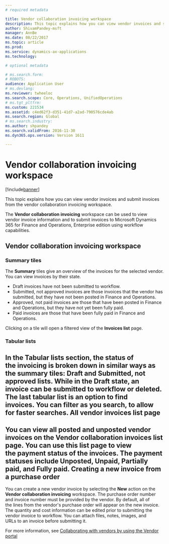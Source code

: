 ```yaml
---
# required metadata

title: Vendor collaboration invoicing workspace
description: This topic explains how you can view vendor invoices and submit invoices from the vendor collaboration invoicing workspace.
author: ShivamPandey-msft
manager: AnnBe
ms.date: 08/22/2017
ms.topic: article
ms.prod: 
ms.service: dynamics-ax-applications
ms.technology: 

# optional metadata

# ms.search.form: 
# ROBOTS: 
audience: Application User
# ms.devlang: 
ms.reviewer: twheeloc
ms.search.scope: Core, Operations, UnifiedOperations
# ms.tgt_pltfrm: 
ms.custom: 221534
ms.assetid: c4ed62f3-d351-41d7-a2ad-790576cde4ab
ms.search.region: Global
# ms.search.industry: 
ms.author: shpandey
ms.search.validFrom: 2016-11-30
ms.dyn365.ops.version: Version 1611

---
```


# Vendor collaboration invoicing workspace

[!include[banner](../includes/banner.md)]


This topic explains how you can view vendor invoices and submit invoices from the vendor collaboration invoicing workspace.

The **Vendor collaboration invoicing** workspace can be used to view vendor invoice information and to submit invoices to Microsoft Dynamics 365 for Finance and Operations, Enterprise edition using workflow capabilities.


Vendor collaboration invoicing workspace
----------------------------------------

### Summary tiles

The **Summary** tiles give an overview of the invoices for the selected vendor. You can view invoices by their state.
-   Draft invoices have not been submitted to workflow.
-   Submitted, not approved invoices are those invoices that the vendor has submitted, but they have not been posted in Finance and Operations.
-   Approved, not paid invoices are those that have been posted in Finance and Operations, but they have not yet been fully paid.
-   Paid invoices are those that have been fully paid in Finance and Operations.

Clicking on a tile will open a filtered view of the **Invoices list** page.
### Tabular lists

In the **Tabular lists** section, the status of the invoicing is broken down in similar ways as the summary tiles: Draft and Submitted, not approved lists. While in the Draft state, an invoice can be submitted to workflow or deleted. The last tabular list is an option to find invoices. You can filter as you search, to allow for faster searches.
All vendor invoices list page
-----------------------------

You can view all posted and unposted vendor invoices on the **Vendor collaboration invoices** list page. You can use this list page to view the payment status of the invoices. The payment statuses include Unposted, Unpaid, Partially paid, and Fully paid.
Creating a new invoice from a purchase order
--------------------------------------------

You can create a new vendor invoice by selecting the **New** action on the **Vendor collaboration invoicing** workspace. The purchase order number and invoice number must be provided by the vendor. By default, all of the lines from the vendor's purchase order will appear on the new invoice. The quantity and cost information can be edited prior to submitting the vendor invoice to workflow. You can attach files, notes, images, and URLs to an invoice before submitting it.



For more information, see [Collaborating with vendors by using the Vendor portal](/dynamics365/unified-operations/supply-chain/procurement/collaborate-vendors-vendor-portal)



